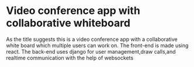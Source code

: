 # Video conference app with collaborative whiteboard

As the title suggests this is a video conference app with a collaborative white board which multiple users can work on.
The front-end is made using react.
The back-end uses django for user management,draw calls,and realtime communication with the help of websockets
